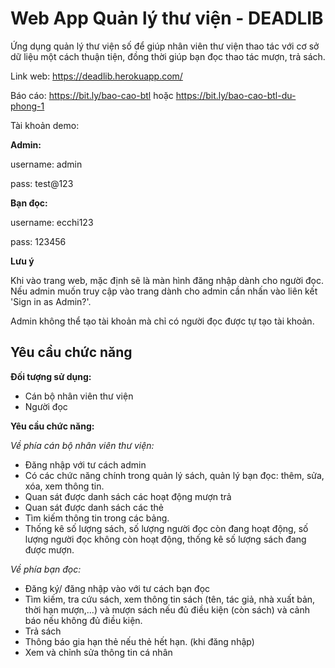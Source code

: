 # Web App Quản lý thư viện - DEADLIB
Ứng dụng quản lý thư viện số để giúp nhân viên thư viện thao tác với cơ sở dữ liệu một cách thuận tiện, đồng thời giúp bạn đọc thao tác mượn, trả sách.

Link web: https://deadlib.herokuapp.com/

Báo cáo: https://bit.ly/bao-cao-btl hoặc https://bit.ly/bao-cao-btl-du-phong-1

Tài khoản demo:

**Admin:**

username: admin

pass: test@123

**Bạn đọc:**

username: ecchi123

pass: 123456

**Lưu ý**

Khi vào trang web, mặc định sẽ là màn hình đăng nhập dành cho người đọc. Nếu admin muốn truy cập vào trang dành cho admin cần nhấn vào liên kết 'Sign in as Admin?'.

Admin không thể tạo tài khoản mà chỉ có người đọc được tự tạo tài khoản.

## Yêu cầu chức năng
**Đối tượng sử dụng:** 
+ Cán bộ nhân viên thư viện
+ Người đọc

**Yêu cầu chức năng:**

_Về phía cán bộ nhân viên thư viện:_
+ Đăng nhập với tư cách admin
+ Có các chức năng chính trong quản lý sách, quản lý bạn đọc: thêm, sửa, xóa, xem thông tin.
+ Quan sát được danh sách các hoạt động mượn trả
+ Quan sát được danh sách các thẻ 
+ Tìm kiếm thông tin trong các bảng.
+ Thống kê số lượng sách, số lượng người đọc còn đang hoạt động, số lượng người đọc không còn hoạt động, thống kê số lượng sách đang được mượn.

_Về phía bạn đọc:_
+ Đăng ký/ đăng nhập vào với tư cách bạn đọc
+ Tìm kiếm, tra cứu sách, xem thông tin sách (tên, tác giả, nhà xuất bản, thời hạn mượn,...) và mượn sách nếu đủ điều kiện (còn sách) và cảnh báo nếu không đủ điều kiện.
+ Trả sách
+ Thông báo gia hạn thẻ nếu thẻ hết hạn. (khi đăng nhập)
+ Xem và chỉnh sửa thông tin cá nhân
